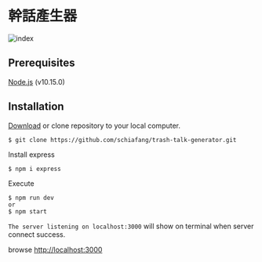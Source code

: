 # 幹話產生器

![index](https://i.imgur.com/tDKSbyE.png)


## Prerequisites
[Node.js](https://nodejs.org/en/) (v10.15.0)



## Installation

[Download](https://github.com/schiafang/trash-talk-generator/archive/master.zip) or clone repository to your local computer.
```
$ git clone https://github.com/schiafang/trash-talk-generator.git
```
Install express
```
$ npm i express
```
Execute
```
$ npm run dev 
or
$ npm start
```
`The server listening on localhost:3000` will show on terminal when server connect success.

browse [http://localhost:3000](http://localhost:3000) 